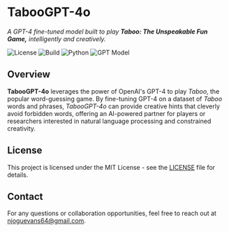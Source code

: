# TabooGPT-4o

*A GPT-4 fine-tuned model built to play **Taboo: The Unspeakable Fun Game,** intelligently and creatively.*

![License](https://img.shields.io/badge/license-MIT-blue)
![Build](https://img.shields.io/badge/build-passing-brightgreen)
![Python](https://img.shields.io/badge/Python-3.8%2B-blue) 
![GPT Model](https://img.shields.io/badge/Model-GPT--4o-purple)

## Overview

**TabooGPT-4o** leverages the power of OpenAI's GPT-4 to play *Taboo*, the popular word-guessing game. By fine-tuning GPT-4 on a dataset of *Taboo* words and phrases, *TabooGPT-4o* can provide creative hints that cleverly avoid forbidden words, offering an AI-powered partner for players or researchers interested in natural language processing and constrained creativity.


## License

This project is licensed under the MIT License - see the [LICENSE](LICENSE) file for details.


## Contact

For any questions or collaboration opportunities, feel free to reach out at [njoguevans64@gmail.com](mailto:njoguevans64@gmail.com).
